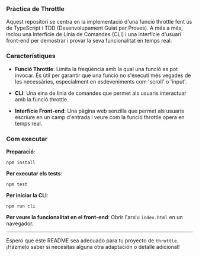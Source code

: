 ### Pràctica de Throttle

Aquest repositori se centra en la implementació d'una funció throttle fent ús de TypeScript i TDD (Desenvolupament Guiat per Proves). A més a més, inclou una Interfície de Línia de Comandes (CLI) i una interfície d'usuari front-end per demostrar i provar la seva funcionalitat en temps real.

### Característiques

- **Funció Throttle**: Limita la freqüència amb la qual una funció es pot invocar. És útil per garantir que una funció no s'executi més vegades de les necessàries, especialment en esdeveniments com 'scroll' o 'input'.

- **CLI**: Una eina de línia de comandes que permet als usuaris interactuar amb la funció throttle.

- **Interfície Front-end**: Una pàgina web senzilla que permet als usuaris escriure en un camp d'entrada i veure com la funció throttle opera en temps real.

### Com executar

**Preparació**:
```
npm install
```

**Per executar els tests**:
```
npm test
```

**Per iniciar la CLI**:
```
npm run cli
```

**Per veure la funcionalitat en el front-end**: Obrir l'arxiu `index.html` en un navegador.

---

Espero que este README sea adecuado para tu proyecto de `throttle`. ¡Házmelo saber si necesitas alguna otra adaptación o detalle adicional!
